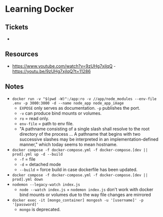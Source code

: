# Learning Docker

## Tickets
- 

## Resources
- https://www.youtube.com/watch?v=9zUHg7xjIqQ - https://youtu.be/9zUHg7xjIqQ?t=11286

## Notes
- ```docker run -v "$(pwd -W)":/app:ro -v //app/node_modules --env-file .env -p 3000:3000 -d --name node_app node_app_image``` 
    - ```EXPOSE``` only serves as documentation. ```-p``` publishes the port. 
    - ```-v``` can produce bind mounts or volumes.
    - ```ro``` = read only.
    - ```env-file``` = path to env file.
    - "A pathname consisting of a single slash shall resolve to the root directory of the process ... A pathname that begins with two successive slashes may be interpreted in an implementation-defined manner," which today seems to mean hostname. 
- ```docker compose -f docker-compose.yml -f docker-compose.[dev || prod].yml up -d --build```
    - ```-f``` = file 
    - ```-d``` = detached mode 
    - ```--build``` = force build in case dockerfile has been updated. 
- ```docker compose -f docker-compose.yml -f docker-compose.[dev || prod].yml down```
- ```nodemon --legacy-watch index.js```
    - ```node --watch index.js``` + ```nodemon index.js``` don't work with docker bind mounts or volumes due to the way file changes are mirrored
- ```docker exec -it [mongo_container] mongosh -u '[username]' -p '[password]'```
    - ```mongo``` is deprecated.

